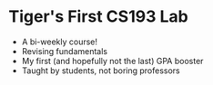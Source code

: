 # Tiger's First CS193 Lab

- A bi-weekly course!
- Revising fundamentals
- My first (and hopefully not the last) GPA booster
- Taught by students, not boring professors
